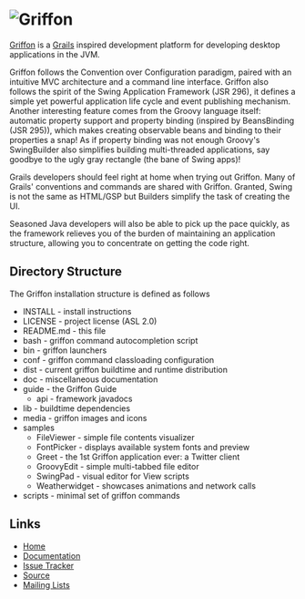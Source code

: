 ![Griffon][logo]
===============================

[Griffon](http://griffon.codehaus.org) is a [Grails](http://grails.org) inspired 
development platform for developing desktop applications in the JVM.

Griffon follows the Convention over Configuration paradigm, paired with an 
intuitive MVC architecture and a command line interface. Griffon also follows 
the spirit of the Swing Application Framework (JSR 296), it defines a simple 
yet powerful application life cycle and event publishing mechanism. Another 
interesting feature comes from the Groovy language itself: automatic property 
support and property binding (inspired by BeansBinding (JSR 295)), which makes 
creating observable beans and binding to their properties a snap! As if 
property binding was not enough Groovy's SwingBuilder also simplifies building 
multi-threaded applications, say goodbye to the ugly gray rectangle (the bane 
of Swing apps)!

Grails developers should feel right at home when trying out Griffon. Many of 
Grails' conventions and commands are shared with Griffon. Granted, Swing is not
the same as HTML/GSP but Builders simplify the task of creating the UI.

Seasoned Java developers will also be able to pick up the pace quickly, as the
framework relieves you of the burden of maintaining an application structure,
allowing you to concentrate on getting the code right.

Directory Structure
-------------------

The Griffon installation structure is defined as follows

   * INSTALL - install instructions
   * LICENSE - project license (ASL 2.0)
   * README.md - this file
   * bash - griffon command autocompletion script
   * bin - griffon launchers
   * conf - griffon command classloading configuration
   * dist - current griffon buildtime and runtime distribution
   * doc - miscellaneous documentation
   * guide - the Griffon Guide
      * api - framework javadocs
   * lib - buildtime dependencies
   * media - griffon images and icons
   * samples
      * FileViewer - simple file contents visualizer
      * FontPicker - displays available system fonts and preview
      * Greet - the 1st Griffon application ever: a Twitter client
      * GroovyEdit - simple multi-tabbed file editor
      * SwingPad - visual editor for View scripts
      * Weatherwidget - showcases animations and network calls
   * scripts - minimal set of griffon commands

Links
-----

* [Home](http://griffon.codehaus.org)
* [Documentation](http://griffon.codehaus.org/Documentation)
* [Issue Tracker](http://jira.codehaus.org/browse/griffon)
* [Source](https://github.com/griffon/griffon)
* [Mailing Lists](http://griffon.codehaus.org/)


[logo]: http://media.xircles.codehaus.org/_projects/griffon/_logos/medium.png
